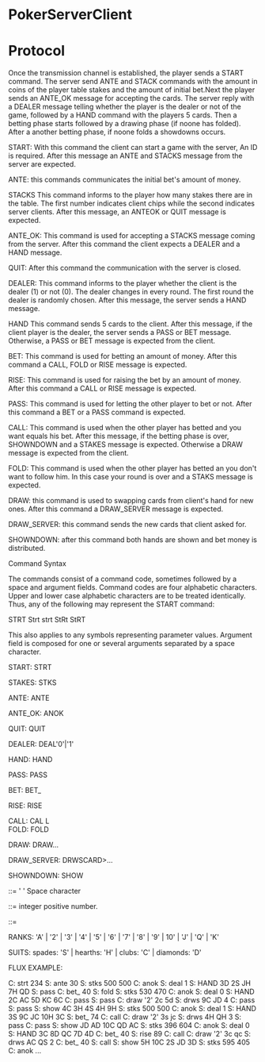 # PokerServerClient

# Protocol
Once the transmission channel is established, the player sends a START command. The server send ANTE and STACK commands with the amount in coins of the player table stakes and the amount of initial bet.Next the player sends an ANTE_OK message for accepting the cards. The server reply with a DEALER message telling whether the player is the dealer or not of the game, followed by a HAND command with the players 5 cards. Then a betting phase starts followed by a drawing phase (if noone has folded). After a another betting phase, if noone folds a showdowns occurs.

START: With this command the client can start a game with the server, An ID is required. After this message an ANTE and STACKS message from the server are expected. 

ANTE: this commands communicates the initial bet's amount of money.

STACKS   This command informs to the player how many stakes there are in the   table. The first number indicates client chips while the second   indicates server clients. After this message, an ANTEOK or QUIT message is expected.   

ANTE_OK: This command is used for accepting a STACKS message coming from the server. After this command the client expects a DEALER and a HAND message.

QUIT: After this command the communication with the server is closed.

DEALER: This command informs to the player whether the client is the dealer (1) or not (0). The dealer changes in every round. The first round the dealer is randomly chosen. After this message, the server sends a HAND message.

HAND   This command sends 5 cards to the client. After this message, if the client player is the dealer, the server sends a PASS or BET message. Otherwise, a PASS or BET message is expected from the client.

BET:   This command is used for betting an amount of money. After this command a CALL, FOLD or RISE message is expected.

RISE:   This command is used for raising the bet by an amount of money. After this command a CALL or RISE message is expected.

PASS:   This command is used for letting the other player to bet or not.   After this command a BET or a PASS command is expected.   

CALL:   This command is used when the other player has betted and you want equals his bet. After this message, if the betting phase is over,  SHOWNDOWN and a STAKES message is expected. Otherwise a DRAW message is expected from the client.

FOLD:   This command is used when the other player has betted an you don't want to follow him. In this case your round is over and a STAKS message is expected.
 
DRAW: this command is used to swapping cards from client's hand for new ones. After this command a DRAW_SERVER message is expected.

DRAW_SERVER: this command sends the new cards that client asked for.

SHOWNDOWN: after this command both hands are shown and bet money is distributed.

Command Syntax

   The commands consist of a command code, sometimes followed by a space
   and argument fields. Command codes are four alphabetic characters.
   Upper and lower case alphabetic characters are to be treated
   identically. Thus, any of the following may represent the START
   command:

   STRT    Strt    strt    StRt    StRT

   This also applies to any symbols representing parameter values.
   Argument field is composed for one or several arguments separated by
   a space character. 
   
   START:        STRT<SP><INT>
 
   STAKES:       STKS<SP><INT><SP><INT>
 
   ANTE:         ANTE<SP><INT>
 
   ANTE_OK:      ANOK
   
   QUIT:         QUIT
   
   DEALER:       DEAL<SP>'0'|'1'  
 
   HAND:         HAND<SP><CARD><SP><CARD><SP><CARD><SP><CARD><SP><CARD>
 
   PASS:         PASS
   
   BET:          BET_<SP><INT>
 
   RISE:         RISE<SP><INT>
 
   CALL:         CAL
   L        
   FOLD:         FOLD
   
   DRAW:         DRAW<SP><INT><SP><CARD><SP><CARD>...
 
   DRAW_SERVER:  DRWS<SP><CARD><SP>CARD><SP>...<INT>
 
   SHOWNDOWN:    SHOW<SP><CARD><SP><CARD><SP><CARD><SP><CARD><SP><CARD>
   
   <SP> ::= ' ' Space character
 
   <INT> ::= integer positive number.
 
   <CARD> ::= <RANK><SUIT>
 
   RANKS: 'A' | '2' | '3' | '4' | '5' | '6' | '7' | '8' | '9' | 10' | 'J' | 'Q' | 'K'
   
   SUITS: spades: 'S' | hearths: 'H' | clubs: 'C' | diamonds: 'D'
   
FLUX EXAMPLE:

C: strt 234
S: ante 30
S: stks 500 500
C: anok
S: deal 1
S: HAND 3D 2S JH 7H QD
S: pass
C: bet_ 40
S: fold
S: stks 530 470
C: anok
S: deal 0
S: HAND 2C AC 5D KC 6C
C: pass
S: pass
C: draw '2' 2c 5d
S: drws 9C JD 4
C: pass
S: pass
S: show 4C 3H 4S 4H 9H
S: stks 500 500
C: anok
S: deal 1
S: HAND 3S 9C JC 10H 3C
S: bet_ 74
C: call
C: draw '2' 3s jc
S: drws 4H QH 3
S: pass
C: pass
S: show JD AD 10C QD AC
S: stks 396 604
C: anok
S: deal 0
S: HAND 3C 8D QC 7D 4D
C: bet_ 40
S: rise 89
C: call
C: draw '2' 3c qc
S: drws AC QS 2
C: bet_ 40
S: call
S: show 5H 10C 2S JD 3D
S: stks 595 405
C: anok
...
